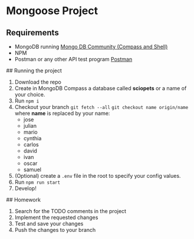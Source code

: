 # Mongoose Project

## Requirements

- MongoDB running  [Mongo DB Community (Compass and Shell)](https://www.mongodb.com/try/download/compass)
- NPM
- Postman or any other API test program [Postman](https://www.postman.com/downloads/)

## Running the project
1. Download the repo 
2. Create in MongoDB Compass a database called **sciopets** or a name of your choice.
3. Run `npm i`
4. Checkout your branch
    `git fetch --all`
    `git checkout name origin/name`
     where **name** is replaced by your name:
    - jose
    - julian
    - mario
    - cynthia
    - carlos
    - david
    - ivan
    - oscar
    - samuel
5. (Optional) create a `.env` file in the root to specify your config values.
6. Run `npm run start`
7. Develop!

## Homework
1. Search for the TODO comments in the project
2. Implement the requested changes
3. Test and save your changes
4. Push the changes to your branch

